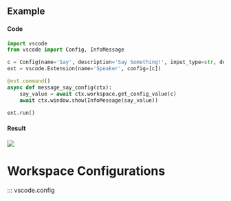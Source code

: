## Example

#### Code

```py
import vscode
from vscode import Config, InfoMessage

c = Config(name='Say', description='Say Something!', input_type=str, default="Hello World!")
ext = vscode.Extension(name='Speaker', config=[c])

@ext.command()
async def message_say_config(ctx):
    say_value = await ctx.workspace.get_config_value(c)
    await ctx.window.show(InfoMessage(say_value))

ext.run()
```

#### Result

<img src="https://i.imgur.com/LkCwdCT.gif"/>

# Workspace Configurations

::: vscode.config
